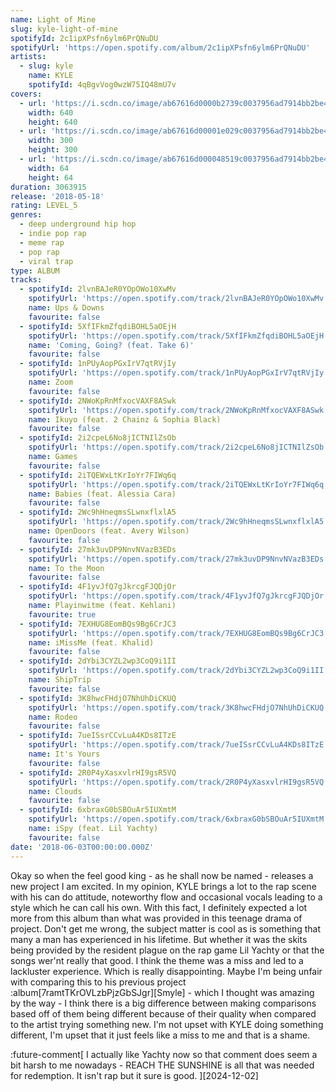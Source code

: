 ```yaml
---
name: Light of Mine
slug: kyle-light-of-mine
spotifyId: 2c1ipXPsfn6ylm6PrQNuDU
spotifyUrl: 'https://open.spotify.com/album/2c1ipXPsfn6ylm6PrQNuDU'
artists:
  - slug: kyle
    name: KYLE
    spotifyId: 4qBgvVog0wzW75IQ48mU7v
covers:
  - url: 'https://i.scdn.co/image/ab67616d0000b2739c0037956ad7914bb2be4961'
    width: 640
    height: 640
  - url: 'https://i.scdn.co/image/ab67616d00001e029c0037956ad7914bb2be4961'
    width: 300
    height: 300
  - url: 'https://i.scdn.co/image/ab67616d000048519c0037956ad7914bb2be4961'
    width: 64
    height: 64
duration: 3063915
release: '2018-05-18'
rating: LEVEL_5
genres:
  - deep underground hip hop
  - indie pop rap
  - meme rap
  - pop rap
  - viral trap
type: ALBUM
tracks:
  - spotifyId: 2lvnBAJeR0YOpOWo10XwMv
    spotifyUrl: 'https://open.spotify.com/track/2lvnBAJeR0YOpOWo10XwMv'
    name: Ups & Downs
    favourite: false
  - spotifyId: 5XfIFkmZfqdiBOHL5aOEjH
    spotifyUrl: 'https://open.spotify.com/track/5XfIFkmZfqdiBOHL5aOEjH'
    name: 'Coming, Going? (feat. Take 6)'
    favourite: false
  - spotifyId: 1nPUyAopPGxIrV7qtRVjIy
    spotifyUrl: 'https://open.spotify.com/track/1nPUyAopPGxIrV7qtRVjIy'
    name: Zoom
    favourite: false
  - spotifyId: 2NWoKpRnMfxocVAXF8ASwk
    spotifyUrl: 'https://open.spotify.com/track/2NWoKpRnMfxocVAXF8ASwk'
    name: Ikuyo (feat. 2 Chainz & Sophia Black)
    favourite: false
  - spotifyId: 2i2cpeL6No8jICTNIlZsOb
    spotifyUrl: 'https://open.spotify.com/track/2i2cpeL6No8jICTNIlZsOb'
    name: Games
    favourite: false
  - spotifyId: 2iTQEWxLtKrIoYr7FIWq6q
    spotifyUrl: 'https://open.spotify.com/track/2iTQEWxLtKrIoYr7FIWq6q'
    name: Babies (feat. Alessia Cara)
    favourite: false
  - spotifyId: 2Wc9hHneqmsSLwnxflxlA5
    spotifyUrl: 'https://open.spotify.com/track/2Wc9hHneqmsSLwnxflxlA5'
    name: OpenDoors (feat. Avery Wilson)
    favourite: false
  - spotifyId: 27mk3uvDP9NnvNVazB3EDs
    spotifyUrl: 'https://open.spotify.com/track/27mk3uvDP9NnvNVazB3EDs'
    name: To the Moon
    favourite: false
  - spotifyId: 4F1yvJfQ7gJkrcgFJQDjOr
    spotifyUrl: 'https://open.spotify.com/track/4F1yvJfQ7gJkrcgFJQDjOr'
    name: Playinwitme (feat. Kehlani)
    favourite: true
  - spotifyId: 7EXHUG8EomBQs9Bg6CrJC3
    spotifyUrl: 'https://open.spotify.com/track/7EXHUG8EomBQs9Bg6CrJC3'
    name: iMissMe (feat. Khalid)
    favourite: false
  - spotifyId: 2dYbi3CYZL2wp3CoQ9i1II
    spotifyUrl: 'https://open.spotify.com/track/2dYbi3CYZL2wp3CoQ9i1II'
    name: ShipTrip
    favourite: false
  - spotifyId: 3K8hwcFHdjO7NhUhDiCKUQ
    spotifyUrl: 'https://open.spotify.com/track/3K8hwcFHdjO7NhUhDiCKUQ'
    name: Rodeo
    favourite: false
  - spotifyId: 7ueISsrCCvLuA4KDs8ITzE
    spotifyUrl: 'https://open.spotify.com/track/7ueISsrCCvLuA4KDs8ITzE'
    name: It's Yours
    favourite: false
  - spotifyId: 2R0P4yXasxvlrHI9gsR5VQ
    spotifyUrl: 'https://open.spotify.com/track/2R0P4yXasxvlrHI9gsR5VQ'
    name: Clouds
    favourite: false
  - spotifyId: 6xbraxG0bSBOuAr5IUXmtM
    spotifyUrl: 'https://open.spotify.com/track/6xbraxG0bSBOuAr5IUXmtM'
    name: iSpy (feat. Lil Yachty)
    favourite: false
date: '2018-06-03T00:00:00.000Z'
---
```

Okay so when the feel good king - as he shall now be named - releases a new project I am
excited. In my opinion, KYLE brings a lot to the rap scene with his can do attitude, noteworthy
flow and occasional vocals leading to a style which he can call his own. With this fact, I definitely expected
a lot more from this album than what was provided in this teenage drama of project. Don't get
me wrong, the subject matter is cool as is something that many a man has experienced in his
lifetime. But whether it was the skits being provided by the resident plague on the rap game
Lil Yachty or that the songs wer'nt really that good. I think the theme was a miss and led
to a lackluster experience. Which is really disappointing. Maybe I'm being unfair with
comparing this to his previous project :album[7ramtTKrOVLzbPjzGbSJgr][Smyle] - which I thought
was amazing by the way - I think there is a big difference between making comparisons
based off of them being different because of their quality when compared to the artist
trying something new. I'm not upset with KYLE doing something different, I'm upset that
it just feels like a miss to me and that is a shame.

:future-comment[
  I actually like Yachty now so that comment does seem a bit harsh to me nowadays - REACH THE SUNSHINE
  is all that was needed for redemption. It isn't rap but it sure is good.
][2024-12-02]

